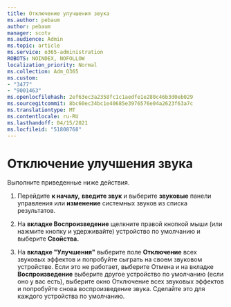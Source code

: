 ```yaml
---
title: Отключение улучшения звука
ms.author: pebaum
author: pebaum
manager: scotv
ms.audience: Admin
ms.topic: article
ms.service: o365-administration
ROBOTS: NOINDEX, NOFOLLOW
localization_priority: Normal
ms.collection: Adm_O365
ms.custom:
- "3477"
- "9001463"
ms.openlocfilehash: 2ef63ec3a2358fc1c1aedfe1e280c46b3d0eb029
ms.sourcegitcommit: 8bc60ec34bc1e40685e3976576e04a2623f63a7c
ms.translationtype: MT
ms.contentlocale: ru-RU
ms.lasthandoff: 04/15/2021
ms.locfileid: "51808768"
---
```

# <a name="turn-off-audio-enhancement"></a>Отключение улучшения звука

Выполните приведенные ниже действия.

1. Перейдите **к началу,** **введите звук** и выберите **звуковые** панели управления или **изменение** системных звуков из списка результатов.

2. На **вкладке Воспроизведение** щелкните правой кнопкой мыши (или нажмите кнопку и удерживайте) устройство по умолчанию и выберите **Свойства.**

3. На **вкладке "Улучшения"** выберите поле **Отключение** всех звуковых эффектов и попробуйте сыграть на своем звуковом устройстве. Если это не работает,  выберите Отмена и на вкладке **Воспроизведение** выберите другое устройство  по умолчанию (если оно у вас есть), выберите окно Отключение всех звуковых эффектов и попробуйте снова воспроизведение звука. Сделайте это для каждого устройства по умолчанию.
